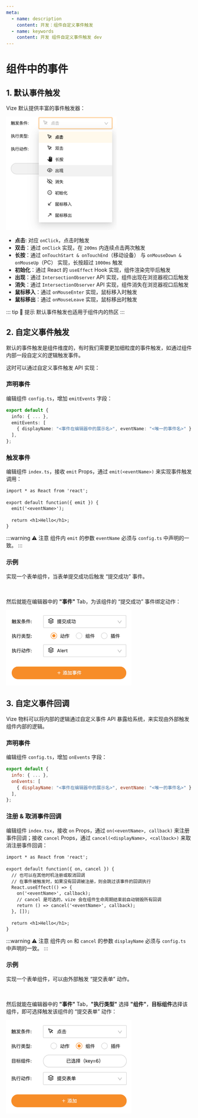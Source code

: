 ```yaml
---
meta:
  - name: description
    content: 开发：组件自定义事件触发
  - name: keywords
    content: 开发 组件自定义事件触发 dev
---
```


# 组件中的事件

## 1. 默认事件触发

Vize 默认提供丰富的事件触发器：

<img src="./1.png" class="zoom" alt="Preview" style="width: 300px;"/>

- **点击**: 对应 `onClick`，点击时触发
- **双击**：通过 `onClick` 实现，在 `200ms` 内连续点击两次触发
- **长按**：通过 `onTouchStart & onTouchEnd`（移动设备） 与 `onMouseDown & onMouseUp`（PC） 实现，长按超过 `1000ms` 触发
- **初始化**：通过 React 的 `useEffect` Hook 实现，组件渲染完毕后触发
- **出现**：通过 `IntersectionObserver` API 实现，组件出现在浏览器视口后触发
- **消失**：通过 `IntersectionObserver` API 实现，组件消失在浏览器视口后触发
- **鼠标移入**：通过 `onMouseEnter` 实现，鼠标移入时触发
- **鼠标移出**：通过 `onMouseLeave` 实现，鼠标移出时触发

::: tip 🌟 提示
默认事件触发也适用于组件内的热区
:::

## 2. 自定义事件触发

默认的事件触发是组件维度的，有时我们需要更加细粒度的事件触发，如通过组件内部一段自定义的逻辑触发事件。

这时可以通过自定义事件触发 API 实现：

### 声明事件

编辑组件 `config.ts`，增加 `emitEvents` 字段：

```ts {4}
export default {
  info: { ... },
  emitEvents: [
    { displayName: "<事件在编辑器中的展示名>", eventName: "<唯一的事件名>" },
  ],
};
```

### 触发事件

编辑组件 `index.ts`，接收 `emit` Props，通过 `emit(<eventName>)` 来实现事件触发调用：

```tsx {4}
import * as React from 'react';

export default function({ emit }) {
  emit('<eventName>');

  return <h1>Hello</h1>;
}
```

:::warning ⚠️ 注意
组件内 `emit` 的参数 `eventName` 必须与 `config.ts` 中声明的一致。
:::

### 示例

实现一个表单组件，当表单提交成功后触发 “提交成功” 事件。

<CodeSwitcher>
<template v-slot:config>

```ts {4}
export default {
  info: { ... },
  emitEvents: [
    { displayName: '提交成功', eventName: 'submitSuccess' },
  ],
};
```

</template>

<template v-slot:index>

```tsx {19}
import * as React from 'react';

export default class Example extends React.Component {
    public state = {
        name: '',
    };

    private fakeAsyncSubmit = () => {
        return new Promise(resolve => {
            setTimeout(() => {
                console.log('submitSuccess', this.state.name);
                resolve();
            }, 2000);
        });
    };

    private onSubmit = async () => {
        await this.fakeAsyncSubmit();
        this.props.emit('submitSuccess');
    };

    private onNameChange = ({ target: { value: name } }: React.KeyboardEvent<HTMLDivElement>) => {
        this.setState({ name });
    };

    public render() {
        return (
            <div>
                <input type="text" placeholder="请输入姓名" value={this.state.name} onChange={this.onNameChange} />
                <button onClick={this.onSubmit}>提交</button>
            </div>
        );
    }
}
```

</template>
</CodeSwitcher>

<br></br>
然后就能在编辑器中的 **"事件"** Tab，为该组件的 “提交成功” 事件绑定动作：

<img src="./2.png" class="zoom" alt="Preview" style="width: 340px;"/>

## 3. 自定义事件回调

Vize 物料可以将内部的逻辑通过自定义事件 API 暴露给系统，来实现由外部触发组件内部的逻辑。

### 声明事件

编辑组件 `config.ts`，增加 `onEvents` 字段：

```js {4}
export default {
  info: { ... },
  onEvents: [
    { displayName: "<事件在编辑器中的展示名>", eventName: "<唯一的事件名>" },
  ],
};
```

### 注册 & 取消事件回调

编辑组件 `index.tsx`，接收 `on` Props，通过 `on(<eventName>, callback)` 来注册事件回调；接收 `cancel` Props，通过 `cancel(<displayName>, <callback>)` 来取消注册事件回调：

```tsx {7,9}
import * as React from 'react';

export default function({ on, cancel }) {
  // 也可以在其他时机注册或取消回调
  // 在事件被触发时，如果没有回调被注册，则会跳过该事件的回调执行
  React.useEffect(() => {
    on('<eventName>', callback);
    // cancel 是可选的，vize 会在组件生命周期结束前自动销毁所有回调
    return () => cancel('<eventName>', callback);
  }, []);

  return <h1>Hello</h1>;
}
```

:::warning ⚠️ 注意
组件内 `on` 和 `cancel` 的参数 `displayName` 必须与 `config.ts` 中声明的一致。
:::

### 示例

实现一个表单组件，可以由外部触发 “提交表单” 动作。

<CodeSwitcher>
<template v-slot:config>

```js {8}
export default {
  info: { ... },
  onEvents: [
    { displayName: '提交成功', eventName: 'submitSuccess' },
  ],
};
```

</template>

<template v-slot:index>

```tsx {9}
import * as React from 'react';

export default class Example extends React.Component {
  public state = {
    name: '',
  };

  public componentDidMount() {
    this.props.on('submit', this.onSubmit);
  }

  private fakeAsyncSubmit = () => {
    return new Promise(resolve => {
      setTimeout(() => {
        console.log('submitSuccess', this.state.name);
        resolve();
      }, 2000);
    });
  };

  private onSubmit = async () => {
    await this.fakeAsyncSubmit();
    window.alert('Submit success');
  };

  private onNameChange = ({ target: { value: name } }: React.KeyboardEvent<HTMLDivElement>) => {
    this.setState({ name });
  };

  private render() {
    return (
      <div>
        <input type="text" placeholder="请输入姓名" value={this.state.name} onChange={this.onNameChange} />
        <button onClick={this.onSubmit}>提交</button>
      </div>
    );
  }
}
```

</template>
</CodeSwitcher>

<br></br>
然后就能在编辑器中的 **"事件"** Tab，**"执行类型"** 选择 **"组件"**，**目标组件**选择该组件，即可选择触发该组件的 “提交表单” 动作：

<img src="./3.png" class="zoom" alt="Preview" style="width: 340px; display: block;"/>
